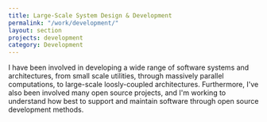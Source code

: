 ```yaml
---
title: Large-Scale System Design & Development
permalink: "/work/development/"
layout: section
projects: development
category: Development
---
```


I have been involved in developing a wide range of software systems and architectures, from small scale utilities, through massively parallel computations, to large-scale loosly-coupled architectures. Furthermore, I've also been involved many open source projects, and I'm working to understand how best to support and maintain software through open source development methods.